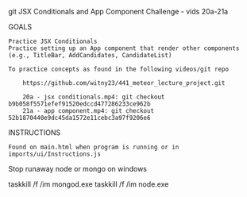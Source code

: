 
git JSX Conditionals and App Component Challenge - vids 20a-21a

GOALS

    Practice JSX Conditionals
    Practice setting up an App component that render other components (e.g., TitleBar, AddCandidates, CandidateList)
    
    To practice concepts as found in the following videos/git repo

        https://github.com/witny23/441_meteor_lecture_project.git

        20a - jsx conditionals.mp4: git checkout b9b058f5571efef91520edccd477286233ce962b
        21a - app component.mp4: git checkout 52b1870440e9dc45da1572e11cebc3a97f9206e6

    


INSTRUCTIONS

    Found on main.html when program is running or in imports/ui/Instructions.js



Stop runaway node or mongo on windows

taskkill /f /im mongod.exe
taskkill /f /im node.exe